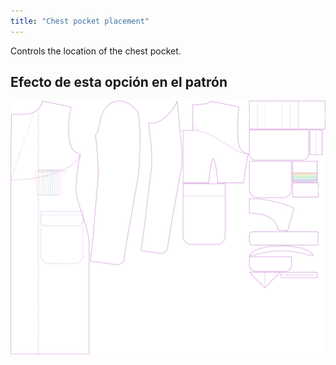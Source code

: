 ```yaml
---
title: "Chest pocket placement"
---
```


Controls the location of the chest pocket.

## Efecto de esta opción en el patrón

![This image shows the effect of this option by superimposing several variants that have a different value for this option](carlton_chestpocketplacement_sample.svg "Effect of this option on the pattern")
